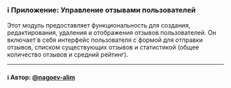 ### ℹ️ Приложение: Управление отзывами пользователей

Этот модуль предоставляет функциональность для создания, редактирования, удаления и отображения
отзывов пользователей. Он включает в себя интерфейс пользователя с формой для отправки отзывов,
списком существующих отзывов и статистикой (общее количество отзывов и средний рейтинг).

-----
#### ℹ️ Автор: [@nagoev-alim](https://github.com/nagoev-alim)

